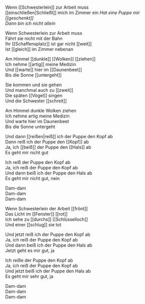 Wenn [[Schwesterlein]] zur Arbeit muss  
[[einschließen|Schließt]] mich im Zimmer ein 
*Hat eine Puppe mir [[geschenkt]]*  
*Dann bin ich nicht allein*

Wenn Schwesterlein zur Arbeit muss  
Fährt sie nicht mit der Bahn  
Ihr [[Schaffensplatz]] ist gar nicht [[weit]]  
Ist [[gleich]] im Zimmer nebenan

Am Himmel [[dunkle]] [[Wolken]] [[ziehen]]  
Ich nehme [[artig]] meine Medizin  
Und [[warte]] hier im [[Daunenbeet]]  
Bis die Sonne [[untergeht]]


Sie kommen und sie gehen  
Und manchmal auch zu [[zweit]]  
Die späten [[Vögel]] singen  
Und die Schwester [[schreit]]

Am Himmel dunkle Wolken ziehen  
Ich nehme artig meine Medizin  
Und warte hier im Daunenbeet  
Bis die Sonne untergeht

Und dann [[reißen|reiß]] ich der Puppe den Kopf ab  
Dann reiß ich der Puppe den [[Kopf]] ab  
Ja, ich [[beiß]] der Puppe den [[Hals]] ab  
Es geht mir nicht gut

Ich reiß der Puppe den Kopf ab  
Ja, ich reiß der Puppe den Kopf ab  
Und dann beiß ich der Puppe den Hals ab  
Es geht mir nicht gut, nein

Dam-dam  
Dam-dam  
Dam-dam

Wenn Schwesterlein der Arbeit [[frönt]]  
Das Licht im [[Fenster]] [[rot]]  
Ich sehe zu [[durchs]] [[Schlüsselloch]]  
Und einer [[schlug]] sie tot


Und jetzt reiß ich der Puppe den Kopf ab  
Ja, ich reiß der Puppe den Kopf ab  
Und dann beiß ich der Puppe den Hals ab  
Jetzt geht es mir gut, ja

Ich reiße der Puppe den Kopf ab  
Ja, ich reiß der Puppe den Kopf ab  
Und jetzt beiß ich der Puppe den Hals ab  
Es geht mir sehr gut, ja

Dam-dam  
Dam-dam  
Dam-dam
